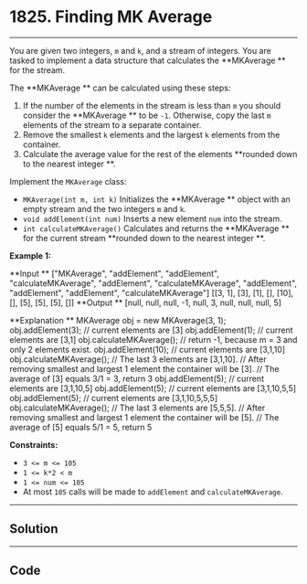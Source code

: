 # 1825. Finding MK Average

---

You are given two integers, `m` and `k`, and a stream of integers. You are tasked to implement a data structure that calculates the **MKAverage ** for the stream.

The **MKAverage ** can be calculated using these steps:

  1. If the number of the elements in the stream is less than `m` you should consider the **MKAverage ** to be `-1`. Otherwise, copy the last `m` elements of the stream to a separate container.
  2. Remove the smallest `k` elements and the largest `k` elements from the container.
  3. Calculate the average value for the rest of the elements **rounded down to the nearest integer **.



Implement the `MKAverage` class:

  * `MKAverage(int m, int k)` Initializes the **MKAverage ** object with an empty stream and the two integers `m` and `k`.
  * `void addElement(int num)` Inserts a new element `num` into the stream.
  * `int calculateMKAverage()` Calculates and returns the **MKAverage ** for the current stream **rounded down to the nearest integer **.



 

**Example 1:**


**Input **
["MKAverage", "addElement", "addElement", "calculateMKAverage", "addElement", "calculateMKAverage", "addElement", "addElement", "addElement", "calculateMKAverage"]
[[3, 1], [3], [1], [], [10], [], [5], [5], [5], []]
**Output **
[null, null, null, -1, null, 3, null, null, null, 5]

**Explanation **
MKAverage obj = new MKAverage(3, 1); 
obj.addElement(3);        // current elements are [3]
obj.addElement(1);        // current elements are [3,1]
obj.calculateMKAverage(); // return -1, because m = 3 and only 2 elements exist.
obj.addElement(10);       // current elements are [3,1,10]
obj.calculateMKAverage(); // The last 3 elements are [3,1,10].
                          // After removing smallest and largest 1 element the container will be [3].
                          // The average of [3] equals 3/1 = 3, return 3
obj.addElement(5);        // current elements are [3,1,10,5]
obj.addElement(5);        // current elements are [3,1,10,5,5]
obj.addElement(5);        // current elements are [3,1,10,5,5,5]
obj.calculateMKAverage(); // The last 3 elements are [5,5,5].
                          // After removing smallest and largest 1 element the container will be [5].
                          // The average of [5] equals 5/1 = 5, return 5


 

**Constraints:**

  * `3 <= m <= 105`
  * `1 <= k*2 < m`
  * `1 <= num <= 105`
  * At most `105` calls will be made to `addElement` and `calculateMKAverage`.

---

## Solution



---

## Code
```python


```